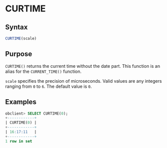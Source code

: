# CURTIME

## Syntax

```javascript
CURTIME(scale)
```

## Purpose

`CURTIME()` returns the current time without the date part. This function is an alias for the `CURRENT_TIME()` function.

`scale` specifies the precision of microseconds. Valid values are any integers ranging from `0` to `6`. The default value is `0`.

## Examples

```sql
obclient> SELECT CURTIME(0);
+------------+
| CURTIME(0) |
+------------+
| 16:17:11   |
+------------+
1 row in set
```
